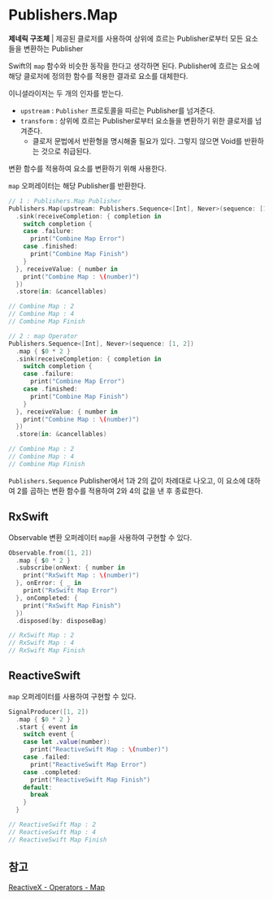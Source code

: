 # Publishers.Map

**제네릭 구조체** | 제공된 클로저를 사용하여 상위에 흐르는 Publisher로부터 모든 요소들을 변환하는 Publisher

Swift의 `map` 함수와 비슷한 동작을 한다고 생각하면 된다. Publisher에 흐르는 요소에 해당 클로저에 정의한 함수를 적용한 결과로 요소를 대체한다.

이니셜라이저는 두 개의 인자를 받는다.

- `upstream` : `Publisher` 프로토콜을 따르는 Publisher를 넘겨준다.
- `transform` : 상위에 흐르는 Publisher로부터 요소들을 변환하기 위한 클로저를 넘겨준다.
  - 클로저 문법에서 반환형을 명시해줄 필요가 있다. 그렇지 않으면 Void를 반환하는 것으로 취급된다.

변환 함수를 적용하여 요소를 변환하기 위해 사용한다.

`map` 오퍼레이터는 해당 Publisher를 반환한다.

```swift
// 1 : Publishers.Map Publisher
Publishers.Map(upstream: Publishers.Sequence<[Int], Never>(sequence: [1, 2])) { $0 * 2 }
  .sink(receiveCompletion: { completion in
    switch completion {
    case .failure:
      print("Combine Map Error")
    case .finished:
      print("Combine Map Finish")
    }
  }, receiveValue: { number in
    print("Combine Map : \(number)")
  })
  .store(in: &cancellables)

// Combine Map : 2
// Combine Map : 4
// Combine Map Finish

// 2 : map Operator
Publishers.Sequence<[Int], Never>(sequence: [1, 2])
  .map { $0 * 2 }
  .sink(receiveCompletion: { completion in
    switch completion {
    case .failure:
      print("Combine Map Error")
    case .finished:
      print("Combine Map Finish")
    }
  }, receiveValue: { number in
    print("Combine Map : \(number)")
  })
  .store(in: &cancellables)

// Combine Map : 2
// Combine Map : 4
// Combine Map Finish
```

`Publishers.Sequence` Publisher에서 1과 2의 값이 차례대로 나오고, 이 요소에 대하여 2를 곱하는 변환 함수를 적용하여 2와 4의 값을 낸 후 종료한다.

## RxSwift

Observable 변환 오퍼레이터 `map`을 사용하여 구현할 수 있다.

```swift
Observable.from([1, 2])
  .map { $0 * 2 }
  .subscribe(onNext: { number in
    print("RxSwift Map : \(number)")
  }, onError: { _ in
    print("RxSwift Map Error")
  }, onCompleted: {
    print("RxSwift Map Finish")
  })
  .disposed(by: disposeBag)

// RxSwift Map : 2
// RxSwift Map : 4
// RxSwift Map Finish
```

## ReactiveSwift

`map` 오퍼레이터를 사용하여 구현할 수 있다.

```swift
SignalProducer([1, 2])
  .map { $0 * 2 }
  .start { event in
    switch event {
    case let .value(number):
      print("ReactiveSwift Map : \(number)")
    case .failed:
      print("ReactiveSwift Map Error")
    case .completed:
      print("ReactiveSwift Map Finish")
    default:
      break
    }
  }

// ReactiveSwift Map : 2
// ReactiveSwift Map : 4
// ReactiveSwift Map Finish
```

## 참고

[ReactiveX - Operators - Map](http://reactivex.io/documentation/operators/map.html)